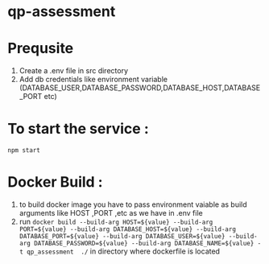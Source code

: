 # qp-assessment

# Prequsite
 1. Create a .env file in src directory
 2. Add db credentials like environment variable (DATABASE_USER,DATABASE_PASSWORD,DATABASE_HOST,DATABASE_PORT etc)

# To start the service :
``` npm start ```

# Docker Build :
 1. to build docker image you have to pass environment vaiable as build arguments like HOST ,PORT ,etc as we have in .env file
 2. run ```docker build --build-arg HOST=${value} --build-arg PORT=${value} --build-arg DATABASE_HOST=${value} --build-arg DATABASE_PORT=${value} --build-arg DATABASE_USER=${value} --build-arg DATABASE_PASSWORD=${value} --build-arg DATABASE_NAME=${value} -t qp_assessment  ./``` in directory where dockerfile is located
